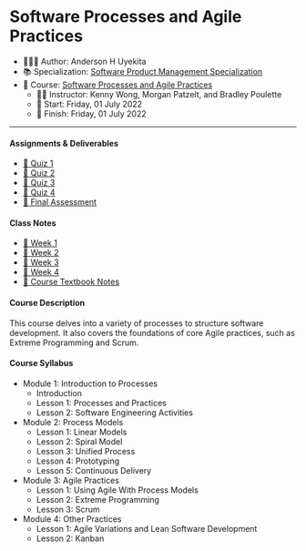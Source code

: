 Software Processes and Agile Practices
================

-   👨🏻‍💻 Author: Anderson H Uyekita
-   📚 Specialization:
    <a href="https://www.coursera.org/specializations/product-management"
    target="_blank" rel="noopener">Software Product Management
    Specialization</a>
-   📖 Course: <a
    href="https://www.coursera.org/learn/software-processes-and-agile-practices"
    target="_blank" rel="noopener">Software Processes and Agile
    Practices</a>
    -   🧑‍🏫 Instructor: Kenny Wong, Morgan Patzelt, and Bradley Poulette
    -   🚦 Start: Friday, 01 July 2022
    -   🏁 Finish: Friday, 01 July 2022

------------------------------------------------------------------------

#### Assignments & Deliverables

-   [📝 Quiz
    1](./Week%201/quiz-1_software-processes-and-agile-practices.md)
-   [📝 Quiz
    2](./Week%202/quiz-2_software-processes-and-agile-practices.md)
-   [📝 Quiz
    3](./Week%203/quiz-3_software-processes-and-agile-practices.md)
-   [📝 Quiz
    4](./Week%204/quiz-4_software-processes-and-agile-practices.md)
-   [🚀 Final
    Assessment](./Week%204/final-assessment_software-processes-and-agile-practices.md)

#### Class Notes

-   [📆 Week 1](./Week%201)
-   [📆 Week 2](./Week%202)
-   [📆 Week 3](./Week%203)
-   [📆 Week 4](./Week%204)
-   [📑 Course Textbook Notes](./book)

#### Course Description

This course delves into a variety of processes to structure software
development. It also covers the foundations of core Agile practices,
such as Extreme Programming and Scrum.

#### Course Syllabus

-   Module 1: Introduction to Processes
    -   Introduction
    -   Lesson 1: Processes and Practices
    -   Lesson 2: Software Engineering Activities
-   Module 2: Process Models
    -   Lesson 1: Linear Models
    -   Lesson 2: Spiral Model
    -   Lesson 3: Unified Process
    -   Lesson 4: Prototyping
    -   Lesson 5: Continuous Delivery
-   Module 3: Agile Practices
    -   Lesson 1: Using Agile With Process Models
    -   Lesson 2: Extreme Programming
    -   Lesson 3: Scrum
-   Module 4: Other Practices
    -   Lesson 1: Agile Variations and Lean Software Development
    -   Lesson 2: Kanban
